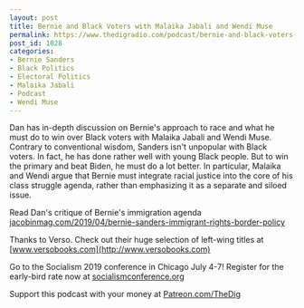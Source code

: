 ```yaml
---
layout: post
title: Bernie and Black Voters with Malaika Jabali and Wendi Muse
permalink: https://www.thedigradio.com/podcast/bernie-and-black-voters-with-malaika-jabali-and-wendi-muse/index.html
post_id: 1028
categories: 
- Bernie Sanders
- Black Politics
- Electoral Politics
- Malaika Jabali
- Podcast
- Wendi Muse
---
```


Dan has in-depth discussion on Bernie's approach to race and what he must do to win over Black voters with Malaika Jabali and Wendi Muse. Contrary to conventional wisdom, Sanders isn't unpopular with Black voters. In fact, he has done rather well with young Black people. But to win the primary and beat Biden, he must do a lot better. In particular, Malaika and Wendi argue that Bernie must integrate racial justice into the core of his class struggle agenda, rather than emphasizing it as a separate and siloed issue.

Read Dan's critique of Bernie's immigration agenda 
[jacobinmag.com/2019/04/bernie-sanders-immigrant-rights-border-policy](http://jacobinmag.com/2019/04/bernie-sanders-immigrant-rights-border-policy)

Thanks to Verso. Check out their huge selection of left-wing titles at 
[www.versobooks.com](http://www.versobooks.com)

Go to the Socialism 2019 conference in Chicago July 4-7! Register for the early-bird rate now at 
[socialismconference.org](http://socialismconference.org)

Support this podcast with your money at 
[Patreon.com/TheDig](http://Patreon.com/TheDig)
